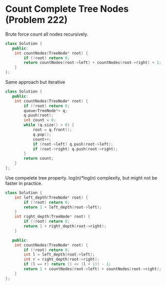# Count Complete Tree Nodes (Problem 222)

Brute force count all nodes recursively.

```cpp
class Solution {
   public:
    int countNodes(TreeNode* root) {
        if (!root) return 0;
        return countNodes(root->left) + countNodes(root->right) + 1;
    }
};
```

Same approach but iterative

```cpp
class Solution {
   public:
    int countNodes(TreeNode* root) {
        if (!root) return 0;
        queue<TreeNode*> q;
        q.push(root);
        int count = 0;
        while (q.size() > 0) {
            root = q.front();
            q.pop();
            count++;
            if (root->left) q.push(root->left);
            if (root->right) q.push(root->right);
        }
        return count;
    }
};
```

Use compelete tree property. log(n)\*log(n) complexity, but might not be faster
in practice.

```cpp
class Solution {
    int left_depth(TreeNode* root) {
        if (!root) return 0;
        return 1 + left_depth(root->left);
    }
    int right_depth(TreeNode* root) {
        if (!root) return 0;
        return 1 + right_depth(root->right);
    }

   public:
    int countNodes(TreeNode* root) {
        if (!root) return 0;
        int l = left_depth(root->left);
        int r = right_depth(root->right);
        if (l == r) return (1 << (l + 1)) - 1;
        return 1 + countNodes(root->left) + countNodes(root->right);
    }
};
```
